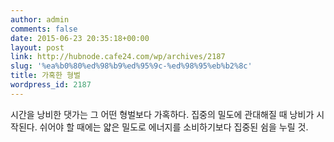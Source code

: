 ```yaml
---
author: admin
comments: false
date: 2015-06-23 20:35:18+00:00
layout: post
link: http://hubnode.cafe24.com/wp/archives/2187
slug: '%ea%b0%80%ed%98%b9%ed%95%9c-%ed%98%95%eb%b2%8c'
title: 가혹한 형벌
wordpress_id: 2187
---
```


시간을 낭비한 댓가는 그 어떤 형벌보다 가혹하다.
집중의 밀도에 관대해질 때 낭비가 시작된다.
쉬어야 할 때에는 얇은 밀도로 에너지를 소비하기보다 집중된 쉼을 누릴 것.

